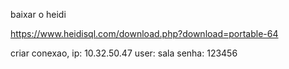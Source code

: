 baixar o heidi

https://www.heidisql.com/download.php?download=portable-64


criar conexao, 
    ip: 10.32.50.47
    user: sala
    senha: 123456